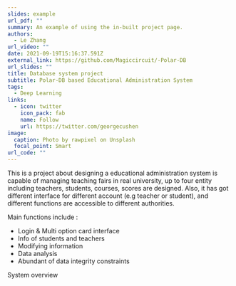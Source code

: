```yaml
---
slides: example
url_pdf: ""
summary: An example of using the in-built project page.
authors:
  - Le Zhang
url_video: ""
date: 2021-09-19T15:16:37.591Z
external_link: https://github.com/Magiccircuit/-Polar-DB
url_slides: ""
title: Database system project
subtitle: Polar-DB based Educational Administration System
tags:
  - Deep Learning
links:
  - icon: twitter
    icon_pack: fab
    name: Follow
    url: https://twitter.com/georgecushen
image:
  caption: Photo by rawpixel on Unsplash
  focal_point: Smart
url_code: ""
---
```

This is a project about designing a educational administration system is capable of managing teaching fairs in real university, up to four entity including teachers, students, courses, scores are designed. Also, it has got different interface for different account (e.g teacher or student), and different functions are accessible to different authorities. 

Main functions include  :

* Login & Multi option card interface 
* Info of students and teachers
* Modifying information
* Data analysis
* Abundant of data integrity constraints

System overview
